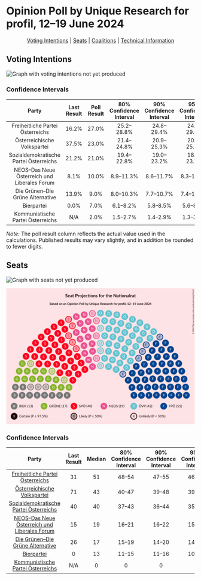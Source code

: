 # Opinion Poll by Unique Research for profil, 12–19 June 2024

<p align="center"><a href="#voting-intentions">Voting Intentions</a> | <a href="#seats">Seats</a> | <a href="#coalitions">Coalitions</a> | <a href="#technical-information">Technical Information</a></p>

## Voting Intentions

![Graph with voting intentions not yet produced](2024-06-19-UniqueResearch.png "Voting Intentions")

### Confidence Intervals

| Party | Last Result | Poll Result | 80% Confidence Interval | 90% Confidence Interval | 95% Confidence Interval | 99% Confidence Interval |
|:-----:|:-----------:|:-----------:|:-----------------------:|:-----------------------:|:-----------------------:|:-----------------------:|
| Freiheitliche Partei Österreichs | 16.2% | 27.0% | 25.2–28.8% |24.8–29.4% |24.3–29.8% |23.5–30.7% |
| Österreichische Volkspartei | 37.5% | 23.0% | 21.4–24.8% |20.9–25.3% |20.5–25.7% |19.8–26.6% |
| Sozialdemokratische Partei Österreichs | 21.2% | 21.0% | 19.4–22.8% |19.0–23.2% |18.6–23.7% |17.9–24.5% |
| NEOS–Das Neue Österreich und Liberales Forum | 8.1% | 10.0% | 8.9–11.3% |8.6–11.7% |8.3–12.0% |7.8–12.7% |
| Die Grünen–Die Grüne Alternative | 13.9% | 9.0% | 8.0–10.3% |7.7–10.7% |7.4–11.0% |6.9–11.6% |
| Bierpartei | 0.0% | 7.0% | 6.1–8.2% |5.8–8.5% |5.6–8.8% |5.2–9.4% |
| Kommunistische Partei Österreichs | N/A | 2.0% | 1.5–2.7% |1.4–2.9% |1.3–3.0% |1.1–3.4% |

*Note:* The poll result column reflects the actual value used in the calculations. Published results may vary slightly, and in addition be rounded to fewer digits.

## Seats

![Graph with seats not yet produced](2024-06-19-UniqueResearch-seats.png "Seats")

![Graph with seating plan not yet produced](2024-06-19-UniqueResearch-seating-plan.png "Seating Plan")

### Confidence Intervals

| Party | Last Result | Median | 80% Confidence Interval | 90% Confidence Interval | 95% Confidence Interval | 99% Confidence Interval |
|:-----:|:-----------:|:------:|:-----------------------:|:-----------------------:|:-----------------------:|:-----------------------:|
| <a href="#freiheitliche-partei-österreichs">Freiheitliche Partei Österreichs</a> | 31 | 51 | 48–54 |47–55 |46–56 |44–58 |
| <a href="#österreichische-volkspartei">Österreichische Volkspartei</a> | 71 | 43 | 40–47 |39–48 |39–49 |37–50 |
| <a href="#sozialdemokratische-partei-österreichs">Sozialdemokratische Partei Österreichs</a> | 40 | 40 | 37–43 |36–44 |35–45 |34–46 |
| <a href="#neos–das-neue-österreich-und-liberales-forum">NEOS–Das Neue Österreich und Liberales Forum</a> | 15 | 19 | 16–21 |16–22 |15–22 |14–24 |
| <a href="#die-grünen–die-grüne-alternative">Die Grünen–Die Grüne Alternative</a> | 26 | 17 | 15–19 |14–20 |14–20 |13–22 |
| <a href="#bierpartei">Bierpartei</a> | 0 | 13 | 11–15 |11–16 |10–16 |9–17 |
| <a href="#kommunistische-partei-österreichs">Kommunistische Partei Österreichs</a> | N/A | 0 | 0 |0 |0 |0 |

